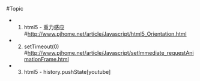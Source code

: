 #Topic

- 1) html5 - 重力感应 #http://www.pjhome.net/article/Javascript/html5_Orientation.html
- 2) setTimeout(0) #http://www.pjhome.net/article/Javascript/setImmediate_requestAnimationFrame.html
- 3) html5 - history.pushState[youtube]
